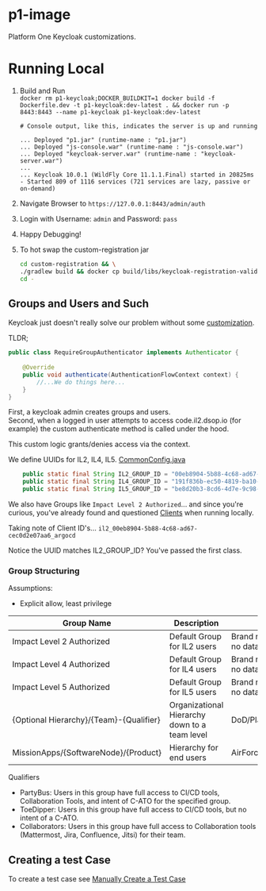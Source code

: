 # p1-image

Platform One Keycloak customizations.

# Running Local

1. Build and Run   
    `docker rm p1-keycloak;DOCKER_BUILDKIT=1 docker build -f Dockerfile.dev -t p1-keycloak:dev-latest . && docker run -p 8443:8443 --name p1-keycloak p1-keycloak:dev-latest`
    ```
    # Console output, like this, indicates the server is up and running

    ... Deployed "p1.jar" (runtime-name : "p1.jar")
    ... Deployed "js-console.war" (runtime-name : "js-console.war")
    ... Deployed "keycloak-server.war" (runtime-name : "keycloak-server.war")
    ...
    ... Keycloak 10.0.1 (WildFly Core 11.1.1.Final) started in 20825ms - Started 809 of 1116 services (721 services are lazy, passive or on-demand)
    ```

2. Navigate Browser to `https://127.0.0.1:8443/admin/auth`
3. Login with Username: `admin` and Password: `pass`
4. Happy Debugging!
5. To hot swap the custom-registration jar
   ```sh
   cd custom-registration && \
   ./gradlew build && docker cp build/libs/keycloak-registration-validation-1.2.jar p1-keycloak:/opt/jboss/keycloak/standalone/deployments/p1.jar && \
   cd -
   ```

## Groups and Users and Such

Keycloak just doesn't really solve our problem without some [customization](custom-registration/src/main/java/dod/p1/keycloak/authentication/RequireGroupAuthenticator.java).

TLDR;
```java
public class RequireGroupAuthenticator implements Authenticator {
    
    @Override
    public void authenticate(AuthenticationFlowContext context) {
        //...We do things here...
    }
}
```

First, a keycloak admin creates groups and users.   
Second, when a logged in user attempts to access code.il2.dsop.io (for example) the custom authenticate method is called under the hood.  

This custom logic grants/denies access via the context.

We define UUIDs for IL2, IL4, IL5. [CommonConfig.java](custom-registration/src/main/java/dod/p1/keycloak/common/CommonConfig.java)
```java
    public static final String IL2_GROUP_ID = "00eb8904-5b88-4c68-ad67-cec0d2e07aa6";
    public static final String IL4_GROUP_ID = "191f836b-ec50-4819-ba10-1afaa5b99600";
    public static final String IL5_GROUP_ID = "be8d20b3-8cd6-4d7e-9c98-5bb918f53c5c";
```

We also have Groups like `Impact Level 2 Authorized`... and since you're curious, you've already found and questioned [Clients](https://127.0.0.1:8443/auth/admin/master/console/#/realms/baby-yoda/clients) when running locally.

Taking note of Client ID's... `il2_00eb8904-5b88-4c68-ad67-cec0d2e07aa6_argocd`

Notice the UUID matches IL2_GROUP_ID? You've passed the first class.

### Group Structuring

Assumptions:
- Explicit allow, least privilege

| Group Name | Description | Example |
| --- | --- | --- |
| Impact Level 2 Authorized | Default Group for IL2 users | Brand new user that can login to Client Software and see no data |
| Impact Level 4 Authorized | Default Group for IL4 users | Brand new user that can login to Client Software and see no data |
| Impact Level 5 Authorized | Default Group for IL5 users | Brand new user that can login to Client Software and see no data |
| {Optional Hierarchy}/{Team}-{Qualifier} | Organizational Hierarchy down to a team level | DoD/PlatformOne/IronBank/VAT-PartyBus |
| MissionApps/{SoftwareNode}/{Product} | Hierarchy for end users | AirForce/AirCombatCommand/67th/OpsSupport/ProductX |

Qualifiers
- PartyBus: Users in this group have full access to CI/CD tools, Collaboration Tools, and intent of C-ATO for the specified group.
- ToeDipper: Users in this group have full access to CI/CD tools, but no intent of a C-ATO.
- Collaborators: Users in this group have full access to Collaboration tools (Mattermost, Jira, Confluence, Jitsi) for their team.

## Creating a test Case

To create a test case see [Manually Create a Test Case](../docs/create-a-test-case.md)




